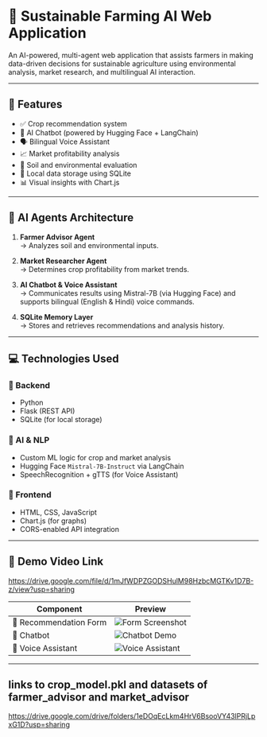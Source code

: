 # 🌱 Sustainable Farming AI Web Application

An AI-powered, multi-agent web application that assists farmers in making data-driven decisions for sustainable agriculture using environmental analysis, market research, and multilingual AI interaction.

---

## 🚀 Features

- ✅ Crop recommendation system
- 🤖 AI Chatbot (powered by Hugging Face + LangChain)
- 🗣️ Bilingual Voice Assistant
- 📈 Market profitability analysis
- 🌿 Soil and environmental evaluation
- 💾 Local data storage using SQLite
- 📊 Visual insights with Chart.js

---

## 🧠 AI Agents Architecture

1. **Farmer Advisor Agent**  
   → Analyzes soil and environmental inputs.

2. **Market Researcher Agent**  
   → Determines crop profitability from market trends.

3. **AI Chatbot & Voice Assistant**  
   → Communicates results using Mistral-7B (via Hugging Face) and supports bilingual (English & Hindi) voice commands.

4. **SQLite Memory Layer**  
   → Stores and retrieves recommendations and analysis history.

---

## 💻 Technologies Used

### 🔹 Backend
- Python
- Flask (REST API)
- SQLite (for local storage)

### 🔹 AI & NLP
- Custom ML logic for crop and market analysis
- Hugging Face `Mistral-7B-Instruct` via LangChain
- SpeechRecognition + gTTS (for Voice Assistant)

### 🔹 Frontend
- HTML, CSS, JavaScript
- Chart.js (for graphs)
- CORS-enabled API integration

---

## 📸 Demo Video Link
https://drive.google.com/file/d/1mJfWDPZGODSHulM98HzbcMGTKv1D7B-z/view?usp=sharing

| Component | Preview |
|----------|---------|
| 🧠 Recommendation Form | ![Form Screenshot](link_to_image) |
| 🤖 Chatbot | ![Chatbot Demo](link_to_image) |
| 🎤 Voice Assistant | ![Voice Assistant](link_to_image) |

---

## links to crop_model.pkl and datasets of farmer_advisor and market_advisor 

https://drive.google.com/drive/folders/1eDOqEcLkm4HrV6BsooVY43lPRjLpxG1D?usp=sharing
